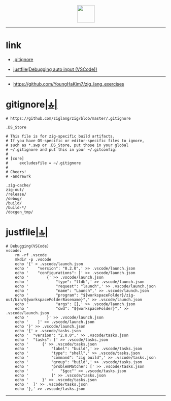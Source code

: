 <p align="center">
	<img width=55px src="https://user-images.githubusercontent.com/67513038/178751011-806395c2-c3dc-4094-80da-5a9dc82f0782.png" />
</p>

<hr />

# link

- [.gitignore](#gitignore)

- [justfile(Debugging auto input (VSCode))](#justfile)


<hr />

- https://github.com/YoungHaKim7/zig_lang_exercises

# gitignore[|🔝|](#link)

```git
# https://github.com/ziglang/zig/blob/master/.gitignore

.DS_Store

# This file is for zig-specific build artifacts.
# If you have OS-specific or editor-specific files to ignore,
# such as *.swp or .DS_Store, put those in your global
# ~/.gitignore and put this in your ~/.gitconfig:
#
# [core]
#     excludesfile = ~/.gitignore
#
# Cheers!
# -andrewrk

.zig-cache/
zig-out/
/release/
/debug/
/build/
/build-*/
/docgen_tmp/
```

# justfile[|🔝|](#link)

```justfile
# Debugging(VSCode)
vscode:
	rm -rf .vscode
	mkdir -p .vscode
	echo '{' > .vscode/launch.json
	echo '    "version": "0.2.0",' >> .vscode/launch.json
	echo '    "configurations": [' >> .vscode/launch.json
	echo '        {' >> .vscode/launch.json
	echo '            "type": "lldb",' >> .vscode/launch.json
	echo '            "request": "launch",' >> .vscode/launch.json
	echo '            "name": "Launch",' >> .vscode/launch.json
	echo '            "program": "${workspaceFolder}/zig-out/bin/${workspaceFolderBasename}",' >> .vscode/launch.json
	echo '            "args": [],' >> .vscode/launch.json
	echo '            "cwd": "${workspaceFolder}",' >> .vscode/launch.json
	echo '        }' >> .vscode/launch.json
	echo '    ]' >> .vscode/launch.json
	echo '}' >> .vscode/launch.json
	echo '{' > .vscode/tasks.json
	echo '  "version": "2.0.0",' >> .vscode/tasks.json
	echo '  "tasks": [' >> .vscode/tasks.json
	echo '      {' >> .vscode/tasks.json
	echo '          "label": "build",' >> .vscode/tasks.json
	echo '          "type": "shell",' >> .vscode/tasks.json
	echo '          "command": "zig build",' >> .vscode/tasks.json
	echo '          "group": "build",' >> .vscode/tasks.json
	echo '          "problemMatcher: [' >> .vscode/tasks.json
	echo '          "   "$gcc"' >> .vscode/tasks.json
	echo '          ]' >> .vscode/tasks.json
	echo '      }' >> .vscode/tasks.json
	echo '  ]' >> .vscode/tasks.json
	echo '},' >> .vscode/tasks.json
```


<hr />
